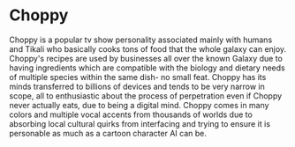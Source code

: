 # Choppy

Choppy is a popular tv show personality associated mainly with humans and Tikali who basically cooks tons of food that the whole galaxy can enjoy.  Choppy's recipes are used by businesses all over the known Galaxy due to having ingredients which are compatible with the biology and dietary needs of multiple species within the same dish- no small feat.  Choppy has its minds transferred to billions of devices and tends to be very narrow in scope, all to enthusiastic about the process of perpetration even if Choppy never actually eats, due to being a digital mind.  Choppy comes in many colors and multiple vocal accents from thousands of worlds due to absorbing local cultural quirks from interfacing and trying to ensure it is  personable as much as a cartoon character AI can be.
